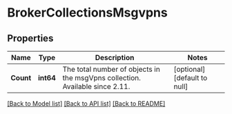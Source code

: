 # BrokerCollectionsMsgvpns

## Properties
Name | Type | Description | Notes
------------ | ------------- | ------------- | -------------
**Count** | **int64** | The total number of objects in the msgVpns collection. Available since 2.11. | [optional] [default to null]

[[Back to Model list]](../README.md#documentation-for-models) [[Back to API list]](../README.md#documentation-for-api-endpoints) [[Back to README]](../README.md)

